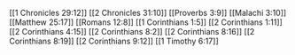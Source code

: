 [[1 Chronicles 29:12]]
[[2 Chronicles 31:10]]
[[Proverbs 3:9]]
[[Malachi 3:10]]
[[Matthew 25:17]]
[[Romans 12:8]]
[[1 Corinthians 1:5]]
[[2 Corinthians 1:11]]
[[2 Corinthians 4:15]]
[[2 Corinthians 8:2]]
[[2 Corinthians 8:16]]
[[2 Corinthians 8:19]]
[[2 Corinthians 9:12]]
[[1 Timothy 6:17]]
